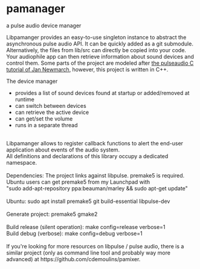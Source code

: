 # pamanager
a pulse audio device manager

Libpamanger provides an easy-to-use singleton instance to abstract the asynchronous pulse audio API.
It can be quickly added as a git submodule.
Alternatively, the files from lib/src can directly be copied into your code.
Your audiophile app can then retrieve information about sound devices and control them. 
Some parts of the project are modeled after [the pulseaudio C tutorial of Jan Newmarch](https://jan.newmarch.name/LinuxSound/Sampled/PulseAudio/#heading_toc_j_17), 
however, this project is written in C++. 

The device manager
 * provides a list of sound devices found at startup or added/removed at runtime
 * can switch between devices
 * can retrieve the active device
 * can get/set the volume
 * runs in a separate thread
 <br>
 Libpamanger allows to register callback functions to alert the end-user application about events of the audio system.<br>
 All definitions and declarations of this library occupy a dedicated namespace.<br>
 <br>
Dependencies: The project links against libpulse. premake5 is required. Ubuntu users can get premake5 from my Launchpad with <br>
"sudo add-apt-repository ppa:beauman/marley && sudo apt-get update"<br>
<br>
Ubuntu: sudo apt install premake5 git build-essential libpulse-dev<br>
<br>
Generate project: premake5 gmake2<br>
<br>
Build release (silent operation): make config=release verbose=1 <br>
Build debug (verbose): make config=debug verbose=1 <br>
<br>
If you're looking for more resources on libpulse / pulse audio, there is a similar project (only as command line tool and probably way more advanced) at https://github.com/cdemoulins/pamixer.
